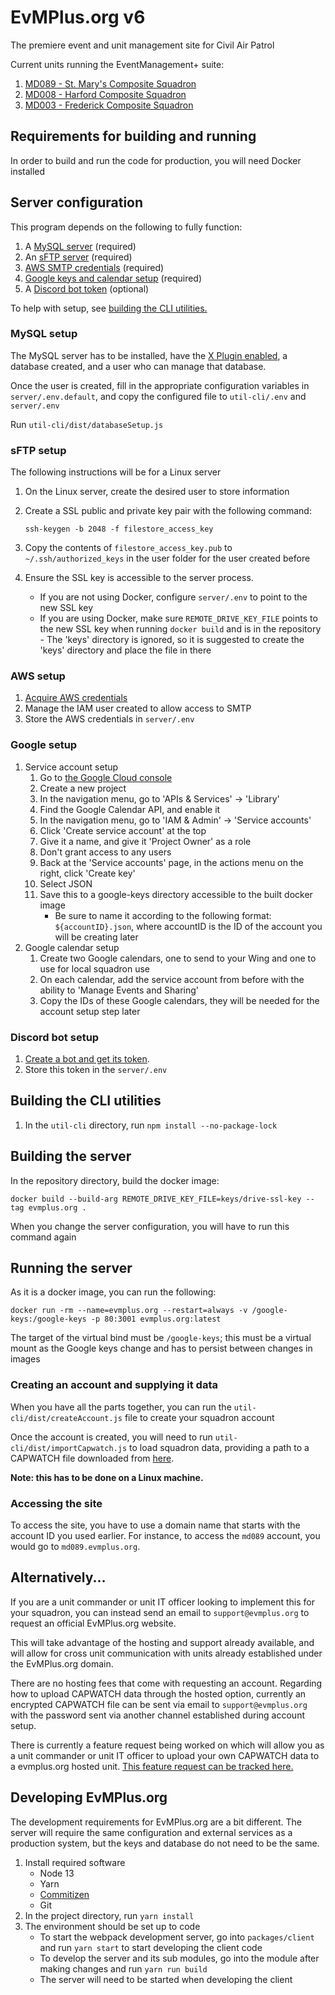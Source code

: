 # EvMPlus.org v6

The premiere event and unit management site for Civil Air Patrol

Current units running the EventManagement+ suite:

1. [MD089 - St. Mary's Composite Squadron](https://md089.evmplus.org/)
2. [MD008 - Harford Composite Squadron](https://md008.evmplus.org/)
3. [MD003 - Frederick Composite Squadron](https://md003.evmplus.org/)

## Requirements for building and running

In order to build and run the code for production, you will need Docker installed

## Server configuration

This program depends on the following to fully function:

1. A [MySQL server](#mysql-setup) (required)
2. An [sFTP server](#sftp-setup) (required)
3. [AWS SMTP credentials](#aws-setup) (required)
4. [Google keys and calendar setup](#google-setup) (required)
5. A [Discord bot token](#discord-bot-setup) (optional)

To help with setup, see [building the CLI utilities.](#building-the-cli-utilities)

### MySQL setup

The MySQL server has to be installed, have the [X Plugin enabled](https://dev.mysql.com/doc/refman/8.0/en/x-plugin.html), a database created, and a user who can manage that database.

Once the user is created, fill in the appropriate configuration variables in `server/.env.default`, and copy the configured file to `util-cli/.env` and `server/.env`

Run `util-cli/dist/databaseSetup.js`

### sFTP setup

The following instructions will be for a Linux server

1. On the Linux server, create the desired user to store information
2. Create a SSL public and private key pair with the following command:

    `ssh-keygen -b 2048 -f filestore_access_key`

3. Copy the contents of `filestore_access_key.pub` to `~/.ssh/authorized_keys` in the user folder for the user created before
4. Ensure the SSL key is accessible to the server process.
    - If you are not using Docker, configure `server/.env` to point to the new SSL key
    - If you are using Docker, make sure `REMOTE_DRIVE_KEY_FILE` points to the new SSL key when running `docker build` and is in the repository - The 'keys' directory is ignored, so it is suggested to create the 'keys' directory and place the file in there

### AWS setup

1. [Acquire AWS credentials](https://docs.aws.amazon.com/sdk-for-javascript/v2/developer-guide/getting-your-credentials.html)
2. Manage the IAM user created to allow access to SMTP
3. Store the AWS credentials in `server/.env`

### Google setup

1. Service account setup
    1. Go to [the Google Cloud console](https://console.cloud.google.com/)
    2. Create a new project
    3. In the navigation menu, go to 'APIs & Services' -> 'Library'
    4. Find the Google Calendar API, and enable it
    5. In the navigation menu, go to 'IAM & Admin' -> 'Service accounts'
    6. Click 'Create service account' at the top
    7. Give it a name, and give it 'Project Owner' as a role
    8. Don't grant access to any users
    9. Back at the 'Service accounts' page, in the actions menu on the right, click 'Create key'
    10. Select JSON
    11. Save this to a google-keys directory accessible to the built docker image
        - Be sure to name it according to the following format: `${accountID}.json`, where accountID is the ID of the account you will be creating later
2. Google calendar setup
    1. Create two Google calendars, one to send to your Wing and one to use for local squadron use
    2. On each calendar, add the service account from before with the ability to 'Manage Events and Sharing'
    3. Copy the IDs of these Google calendars, they will be needed for the account setup step later

### Discord bot setup

1. [Create a bot and get its token](https://discordpy.readthedocs.io/en/latest/discord.html).
2. Store this token in the `server/.env`

## Building the CLI utilities

1. In the `util-cli` directory, run `npm install --no-package-lock`

## Building the server

In the repository directory, build the docker image:

`docker build --build-arg REMOTE_DRIVE_KEY_FILE=keys/drive-ssl-key --tag evmplus.org .`

When you change the server configuration, you will have to run this command again

## Running the server

As it is a docker image, you can run the following:

`docker run -rm --name=evmplus.org --restart=always -v /google-keys:/google-keys -p 80:3001 evmplus.org:latest`

The target of the virtual bind must be `/google-keys`; this must be a virtual mount as the Google keys change and has to persist between changes in images

### Creating an account and supplying it data

When you have all the parts together, you can run the `util-cli/dist/createAccount.js` file to create your squadron account

Once the account is created, you will need to run `util-cli/dist/importCapwatch.js` to load squadron data, providing a path to a CAPWATCH file downloaded from [here](https://www.capnhq.gov/cap.capwatch.web/splash.aspx).

**Note: this has to be done on a Linux machine.**

### Accessing the site

To access the site, you have to use a domain name that starts with the account ID you used earlier. For instance, to access the `md089` account, you would go to `md089.evmplus.org`.

## Alternatively...

If you are a unit commander or unit IT officer looking to implement this for your squadron, you can instead send an email to `support@evmplus.org` to request an official EvMPlus.org website.

This will take advantage of the hosting and support already available, and will allow for cross unit communication with units already established under the EvMPlus.org domain.

There are no hosting fees that come with requesting an account. Regarding how to upload CAPWATCH data through the hosted option, currently an encrypted CAPWATCH file can be sent via email to `support@evmplus.org` with the password sent via another channel established during account setup.

There is currently a feature request being worked on which will allow you as a unit commander or unit IT officer to upload your own CAPWATCH data to a evmplus.org hosted unit. [This feature request can be tracked here.](https://github.com/cap-md089/evmplus-v6/issues/48)

## Developing EvMPlus.org

The development requirements for EvMPlus.org are a bit different. The server will require the same configuration and external services as a production system, but the keys and database do not need to be the same.

1. Install required software
    - Node 13
    - Yarn
    - [Commitizen](https://github.com/commitizen/cz-cli)
    - Git
2. In the project directory, run `yarn install`
3. The environment should be set up to code
    - To start the webpack development server, go into `packages/client` and run `yarn start` to start developing the client code
    - To develop the server and its sub modules, go into the module after making changes and run `yarn run build`
    - The server will need to be started when developing the client
